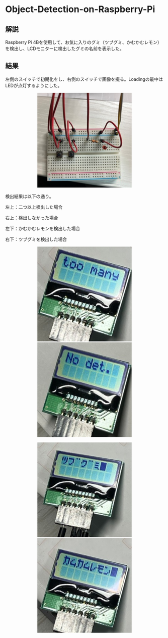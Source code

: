 # Object-Detection-on-Raspberry-Pi

## 解説

Raspberry Pi 4Bを使用して、お気に入りのグミ（ツブグミ、かむかむレモン）を検出し、LCDモニターに検出したグミの名前を表示した。

## 結果

左側のスイッチで初期化をし、右側のスイッチで画像を撮る。Loadingの最中はLEDが点灯するようにした。

<p align="center">
  <img src="docs/images/figure1.jpg" alt="No　date" width="300" height="300">
</p>

検出結果は以下の通り。

左上：二つ以上検出した場合

右上：検出しなかった場合

左下：かむかむレモンを検出した場合

右下：ツブグミを検出した場合

<p align="center">
  <img src="docs/images/figure2.jpg" alt="No　date" width="300" height="300">
  <img src="docs/images/figure3.jpg" alt="No　date" width="300" height="300">
</p>
<p align="center">
  <img src="docs/images/figure4.jpg" alt="No　date" width="300" height="300">
  <img src="docs/images/figure5.jpg" alt="No　date" width="300" height="300">
</p>
